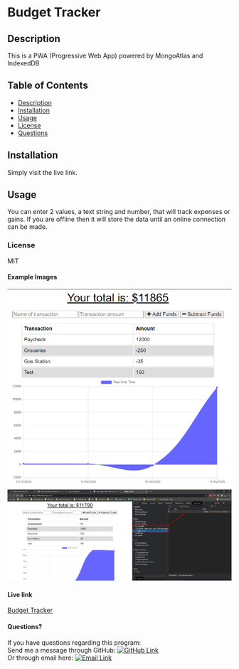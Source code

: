 # Budget Tracker
## Description
This is a PWA (Progressive Web App) powered by MongoAtlas and IndexedDB
## Table of Contents
* [Description](#Description)
* [Installation](#Installation)
* [Usage](#Usage)
* [License](#License)
* [Questions](#Questions)

## Installation
Simply visit the live link.
## Usage
You can enter 2 values, a text string and number, that will track expenses or gains. If you are offline then it will store the data until an online connection can be made.
### License
MIT
#### Example Images
![Example Budget](images/budgetTracker.png)
![Example Budget, offline](images/budgetTracker-offline.png)

#### Live link
[Budget Tracker](https://calm-ridge-27065.herokuapp.com/)

#### Questions?
If you have questions regarding this program:<br>
Send me a message through GitHub: [![GitHub Link](https://img.shields.io/badge/Github-GrimmeDev-lightgrey.svg)](https://github.com/GrimmeDev)<br>
Or through email here: <a href="mailto:rjgrimes@gmail.com" target="_blank">![Email Link](https://img.shields.io/badge/EMAIL-ME-informational.svg)</a>
